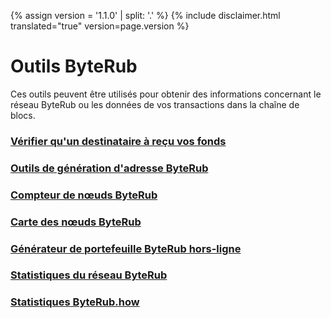 {% assign version = '1.1.0' | split: '.' %}
{% include disclaimer.html translated="true" version=page.version %}
# Outils ByteRub

Ces outils peuvent être utilisés pour obtenir des informations concernant le réseau ByteRub ou les données de vos transactions dans la chaîne de blocs.

### [Vérifier qu'un destinataire à reçu vos fonds](http://xmrtests.llcoins.net/checktx.html)

### [Outils de génération d'adresse ByteRub](https://xmr.llcoins.net/)

### [Compteur de nœuds ByteRub](http://byterubnodes.i2p.xyz/)

### [Carte des nœuds ByteRub](https://byterubhash.com/nodes-distribution.html)

### [Générateur de portefeuille ByteRub hors-ligne](http://byterubaddress.org/)

### [Statistiques du réseau ByteRub](http://byterubblocks.info/stats)

### [Statistiques ByteRub.how](https://www.byterub.how/)